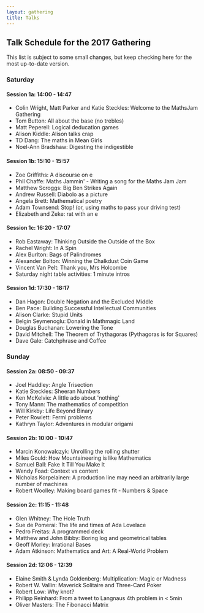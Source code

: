 ```yaml
---
layout: gathering
title: Talks
---
```


## Talk Schedule for the 2017 Gathering

This list is subject to some small changes, but keep checking here for the most up-to-date version.

### Saturday
#### Session 1a: 14:00 - 14:47

- Colin Wright, Matt Parker and Katie Steckles: Welcome to the MathsJam Gathering
- Tom Button: All about the base (no trebles)
- Matt Peperell: Logical deducation games
- Alison Kiddle: Alison talks crap
- TD Dang: The maths in Mean Girls
- Noel-Ann Bradshaw: Digesting the indigestible

#### Session 1b: 15:10 - 15:57

- Zoe Griffiths: A discourse on e
- Phil Chaffe: Maths Jammin' - Writing a song for the Maths Jam Jam
- Matthew Scroggs: Big Ben Strikes Again
- Andrew Russell: Diabolo as a picture
- Angela Brett: Mathematical poetry
- Adam Townsend: Stop! (or, using maths to pass your driving test)
- Elizabeth and Zeke: rat with an e

#### Session 1c: 16:20 - 17:07

- Rob Eastaway: Thinking Outside the Outside of the Box
- Rachel Wright: In A Spin
- Alex Burlton: Bags of Palindromes
- Alexander Bolton: Winning the Chalkdust Coin Game
- Vincent Van Pelt: Thank you, Mrs Holcombe
- Saturday night table activities: 1 minute intros

#### Session 1d: 17:30 - 18:17

- Dan Hagon: Double Negation and the Excluded Middle
- Ben Pace: Building Successful Intellectual Communities
- Alison Clarke: Stupid Units
- Belgin Seymenoglu: Donald in Mathmagic Land
- Douglas Buchanan: Lowering the Tone
- David Mitchell: The Theorem of Trythagoras (Pythagoras is for Squares)
- Dave Gale: Catchphrase and Coffee

### Sunday
#### Session 2a: 08:50 - 09:37

- Joel Haddley: Angle Trisection
- Katie Steckles: Sheeran Numbers
- Ken McKelvie: A little ado about 'nothing'
- Tony Mann: The mathematics of competition
- Will Kirkby: Life Beyond Binary
- Peter Rowlett: Fermi problems
- Kathryn Taylor: Adventures in modular origami

#### Session 2b: 10:00 - 10:47

- Marcin Konowalczyk: Unrolling the rolling shutter
- Miles Gould: How Mountaineering is like Mathematics
- Samuel Ball: Fake It Till You Make It
- Wendy Foad: Context vs content
- Nicholas Korpelainen: A production line may need an arbitrarily large number of machines
- Robert Woolley: Making board games fit - Numbers & Space

#### Session 2c: 11:15 - 11:48

- Glen Whitney: The Hole Truth
- Sue de Pomerai: The life and times of Ada Lovelace
- Pedro Freitas: A programmed deck
- Matthew and John Bibby: Boring log and geometrical tables
- Geoff Morley: Irrational Bases
- Adam Atkinson: Mathematics and Art: A Real-World Problem

#### Session 2d: 12:06 - 12:39

- Elaine Smith & Lynda Goldenberg: Multiplication: Magic or Madness
- Robert W. Vallin: Maverick Solitaire and Three-Card Poker
- Robert Low: Why knot?
- Philipp Reinhard: From a tweet to Langnaus 4th problem in < 5min
- Oliver Masters: The Fibonacci Matrix
